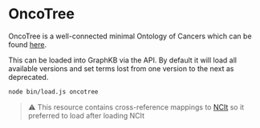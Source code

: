 # OncoTree

OncoTree is a well-connected minimal Ontology of Cancers which can be found [here](http://oncotree.mskcc.org/#/home).

This can be loaded into GraphKB via the API. By default it will load all available versions and
set terms lost from one version to the next as deprecated.

```bash
node bin/load.js oncotree
```

> :warning: This resource contains cross-reference mappings to [NCIt](../ncit/README.md) so it preferred to load after loading NCIt
